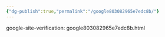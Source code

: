 ```yaml
---
{"dg-publish":true,"permalink":"/google803082965e7edc8b/"}
---
```



google-site-verification: google803082965e7edc8b.html
